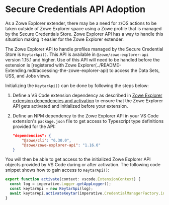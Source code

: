 # Secure Credentials API Adoption

As a Zowe Explorer extender, there may be a need for z/OS actions to be taken outside of Zowe Explorer space using a Zowe profile that is managed by the Secure Credentials Store. Zowe Explorer API has a way to handle this situation making it easier for the Zowe Explorer extender.

The Zowe Explorer API to handle profiles managed by the Secure Credential Store is `KeytarApi()`. This API is available in `@zowe/zowe-explorer-api` version 1.15.1 and higher. Use of this API will need to be handled before the extension is [registered with Zowe Explorer(../README-Extending.md#accessing-the-zowe-explorer-api) to access the Data Sets, USS, and Jobs views.

Initializing the `KeytarApi()` can be done by following the steps below:

1. Define a VS Code extension dependency as described in [Zowe Explorer extension dependencies and activation](../README-Extending.md#zowe-explorer-extension-dependencies-and-activation) to ensure that the Zowe Explorer API gets activated and initialized before your extension.
2. Define an NPM dependency to the Zowe Explorer API in your VS Code extension's `package.json` file to get access to Typescript type definitions provided for the API:

   ```json
   "dependencies": {
       "@zowe/cli": "6.30.0",
       "@zowe/zowe-explorer-api": "1.16.0"
   }
   ```

You will then be able to get access to the initialized Zowe Explorer API objects provided by VS Code during or after activation. The following code snippet shows how to gain access to `KeytarApi()`:

```typescript
export function activate(context: vscode.ExtensionContext) {
  const log = imperative.Logger.getAppLogger();
  const keytarApi = new KeytarApi(log);
  await keytarApi.activateKeytar(imperative.CredentialManagerFactory.initialized, EnvironmentManager.isTheia());
}
```
